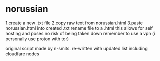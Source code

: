 # norussian

1.create a new .txt file
2.copy raw text from norussian.html
3.paste norussian.html into created .txt 
rename file to a .html 
this allows for self hosting and poses no risk of being taken down
remember to use a vpn (i personally use proton with tor)

original script made by n-smits. 
re-written  with updated list including cloudfare nodes
